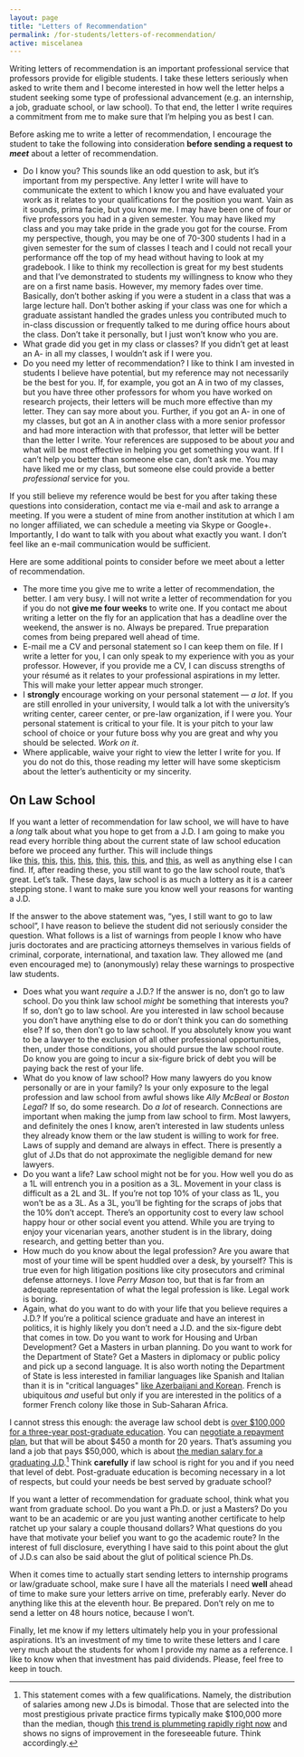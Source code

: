 ```yaml
---
layout: page
title: "Letters of Recommendation"
permalink: /for-students/letters-of-recommendation/
active: miscelanea
---
```


Writing letters of recommendation is an important professional service that professors provide for eligible students. I take these letters seriously when asked to write them and I become interested in how well the letter helps a student seeking some type of professional advancement (e.g. an internship, a job, graduate school, or law school). To that end, the letter I write requires a commitment from me to make sure that I’m helping you as best I can.

Before asking me to write a letter of recommendation, I encourage the student to take the following into consideration **before sending a request to *meet*** about a letter of recommendation.


 - Do I know you? This sounds like an odd question to ask, but it’s important from my perspective. Any letter I write will have to communicate the extent to which I know you and have evaluated your work as it relates to your qualifications for the position you want. Vain as it sounds, prima facie, but you know me. I may have been one of four or five professors you had in a given semester. You may have liked my class and you may take pride in the grade you got for the course. From my perspective, though, you may be one of 70-300 students I had in a given semester for the sum of classes I teach and I could not recall your performance off the top of my head without having to look at my gradebook. I like to think my recollection is great for my best students and that I’ve demonstrated to students my willingness to know who they are on a first name basis. However, my memory fades over time. Basically, don’t bother asking if you were a student in a class that was a large lecture hall. Don’t bother asking if your class was one for which a graduate assistant handled the grades unless you contributed much to in-class discussion or frequently talked to me during office hours about the class. Don’t take it personally, but I just won’t know who you are.
 - What grade did you get in my class or classes? If you didn’t get at least an A- in all my classes, I wouldn’t ask if I were you.
 - Do you need my letter of recommendation? I like to think I am invested in students I believe have potential, but my reference may not necessarily be the best for you. If, for example, you got an A in two of my classes, but you have three other professors for whom you have worked on research projects, their letters will be much more effective than my letter. They can say more about you. Further, if you got an A- in one of my classes, but got an A in another class with a more senior professor and had more interaction with that professor, that letter will be better than the letter I write. Your references are supposed to be about *you* and what will be most effective in helping you get something you want. If I can’t help you better than someone else can, don’t ask me. You may have liked me or my class, but someone else could provide a better *professional* service for you.

If you still believe my reference would be best for you after taking these questions into consideration, contact me via e-mail and ask to arrange a meeting. If you were a student of mine from another institution at which I am no longer affiliated, we can schedule a meeting via Skype or Google+. Importantly, I do want to talk with you about what exactly you want. I don’t feel like an e-mail communication would be sufficient.

Here are some additional points to consider before we meet about a letter of recommendation.


 - The more time you give me to write a letter of recommendation, the better. I am very busy. I will not write a letter of recommendation for you if you do not **give me four weeks** to write one. If you contact me about writing a letter on the fly for an application that has a deadline over the weekend, the answer is no. Always be prepared. True preparation comes from being prepared well ahead of time.
 - E-mail me a CV and personal statement so I can keep them on file. If I write a letter for you, I can only speak to my experience with you as your professor. However, if you provide me a CV, I can discuss strengths of your résumé as it relates to your professional aspirations in my letter. This will make your letter appear much stronger.
 - I **strongly** encourage working on your personal statement — *a lot*. If you are still enrolled in your university, I would talk a lot with the university’s writing center, career center, or pre-law organization, if I were you. Your personal statement is critical to your file. It is your pitch to your law school of choice or your future boss why you are great and why you should be selected. *Work on it*.
 - Where applicable, waive your right to view the letter I write for you. If you do not do this, those reading my letter will have some skepticism about the letter’s authenticity or my sincerity.

## On Law School

If you want a letter of recommendation for law school, we will have to have a *long* talk about what you hope to get from a J.D. I am going to make you read every horrible thing about the current state of law school education before we proceed any further. This will include things like [this][1], [this][2], [this][3], [this][4], [this][5], [this][6], [this][7], and [this][8], as well as anything else I can find. If, after reading these, you still want to go the law school route, that’s great. Let’s talk. These days, law school is as much a lottery as it is a career stepping stone. I want to make sure you know well your reasons for wanting a J.D.

If the answer to the above statement was, “yes, I still want to go to law school”, I have reason to believe the student did not seriously consider the question. What follows is a list of warnings from people I know who have juris doctorates and are practicing attorneys themselves in various fields of criminal, corporate, international, and taxation law. They allowed me (and even encouraged me) to (anonymously) relay these warnings to prospective law students.

 - Does what you want *require* a J.D.? If the answer is no, don’t go to law school. Do you think law school *might* be something that interests you? If so, don’t go to law school. Are you interested in law school because you don’t have anything else to do or don’t think you can do something else? If so, then don’t go to law school. If you absolutely know you want to be a lawyer to the exclusion of all other professional opportunities, then, under those conditions, you should pursue the law school route. Do know you are going to incur a six-figure brick of debt you will be paying back the rest of your life.
 - What do you know of law school? How many lawyers do you know personally or are in your family? Is your only exposure to the legal profession and law school from awful shows like *Ally McBeal* or *Boston Legal*? If so, do some research. Do *a lot* of research. Connections are important when making the jump from law school to firm. Most lawyers, and definitely the ones I know, aren’t interested in law students unless they already know them or the law student is willing to work for free. Laws of supply and demand are always in effect. There is presently a glut of J.Ds that do not approximate the negligible demand for new lawyers.
  - Do you want a life? Law school might not be for you. How well you do as a 1L will entrench you in a position as a 3L. Movement in your class is difficult as a 2L and 3L. If you’re not top 10% of your class as 1L, you won’t be as a 3L. As a 3L, you’ll be fighting for the scraps of jobs that the 10% don’t accept. There’s an opportunity cost to every law school happy hour or other social event you attend. While you are trying to enjoy your vicenarian years, another student is in the library, doing research, and getting better than you.
 - How much do you know about the legal profession? Are you aware that most of your time will be spent huddled over a desk, by yourself? This is true even for high litigation positions like city prosecutors and criminal defense attorneys. I love *Perry Mason* too, but that is far from an adequate representation of what the legal profession is like. Legal work is boring.
 - Again, what do you want to do with your life that you believe requires a J.D.? If you’re a political science graduate and have an interest in politics, it is highly likely you don’t need a J.D. and the six-figure debt that comes in tow. Do you want to work for Housing and Urban Development? Get a Masters in urban planning. Do you want to work for the Department of State? Get a Masters in diplomacy or public policy and pick up a second language. It is also worth noting the Department of State is less interested in familiar languages like Spanish and Italian than it is in "critical languages" [like Azerbaijani and Korean](http://exchanges.state.gov/us/program/critical-language-scholarship-program). French is ubiquitous *and* useful but only if you are interested in the politics of a former French colony like those in Sub-Saharan Africa.

I cannot stress this enough: the average law school debt is [over $100,000 for a three-year post-graduate education][7]. You can [negotiate a repayment plan][9], but that will be about $450 a month for 20 years. That’s assuming you land a job that pays $50,000, which is about [the median salary for a graduating J.D][10].[^1] Think **carefully** if law school is right for you and if you need that level of debt. Post-graduate education is becoming necessary in a lot of respects, but could your needs be best served by graduate school?

[^1]: This statement comes with a few qualifications. Namely, the distribution of salaries among new J.Ds is bimodal. Those that are selected into the most prestigious private practice firms typically make $100,000 more than the median, though [this trend is plummeting rapidly right now](http://www.nalp.org/trends_in_median_reported_salaries_-_class_of_2011) and shows no signs of improvement in the foreseeable future. Think accordingly.


If you want a letter of recommendation for graduate school, think what you want from graduate school. Do you want a Ph.D. or just a Masters? Do you want to be an academic or are you just wanting another certificate to help ratchet up your salary a couple thousand dollars? What questions do you have that motivate your belief you want to go the academic route? In the interest of full disclosure, everything I have said to this point about the glut of J.D.s can also be said about the glut of political science Ph.Ds.

When it comes time to actually start sending letters to internship programs or law/graduate school, make sure I have all the materials I need **well** ahead of time to make sure your letters arrive on time, preferably early. Never do anything like this at the eleventh hour. Be prepared. Don’t rely on me to send a letter on 48 hours notice, because I won’t.

Finally, let me know if my letters ultimately help you in your professional aspirations. It’s an investment of my time to write these letters and I care very much about the students for whom I provide my name as a reference. I like to know when that investment has paid dividends. Please, feel free to keep in touch.

 [1]: https://www.dropbox.com/s/dk4pd4dmwdo7ak5/queenan2013lsos.pdf
 [2]: http://www.nytimes.com/2011/01/09/business/09law.html
 [3]: http://phillylawblog.wordpress.com/2012/02/12/law-schools-should-be-held-accountable-for-their-dammed-lies-statistics/
 [4]: http://www.nytimes.com/2013/01/31/education/law-schools-applications-fall-as-costs-rise-and-jobs-are-cut.html?ref=todayspaper&_r=1&
 [5]: http://www.usnews.com/education/best-graduate-schools/top-law-schools/articles/2013/03/19/make-an-informed-decision-when-considering-law-school
 [6]: http://www.usnews.com/education/best-graduate-schools/top-law-schools/paying
 [7]: http://www.salon.com/2013/04/06/law_school_is_a_sham/
 [8]: http://www.nytimes.com/2011/05/01/business/law-school-grants.html?scp=2&sq=law%20school&st=Search
 [9]: http://studentaid.ed.gov/repay-loans/understand/plans/income-based/calculator
 [10]: http://www.nalp.org/trends_in_median_reported_salaries_-_class_of_2011
